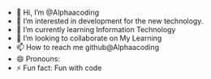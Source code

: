 - 👋 Hi, I’m @Alphaacoding
- 👀 I’m interested in development for the new technology.
- 🌱 I’m currently learning Information Technology
- 💞️ I’m looking to collaborate on My Learning
- 📫 How to reach me github@Alphaacoding
- 😄 Pronouns: 
- ⚡ Fun fact: Fun with code

<!---
Alphaacoding/Alphaacoding is a ✨ special ✨ repository because its `README.md` (this file) appears on your GitHub profile.
You can click the Preview link to take a look at your changes.
--->
